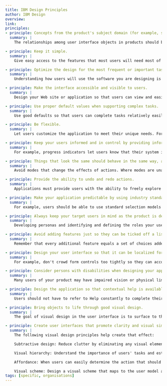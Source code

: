 ```yaml
---
title: IBM Design Principles
author: IBM Design
overview:
link:
principles:
- principle: Concepts from the product's subject domain (for example, systems management) should be central and apparent in the software design.
  summary: |
    The relationships among user interface objects in products should be accurate, so that users can rely on their previous experience in the domain when learning and using the software.

- principle: Keep it simple.
  summary: |
    Give easy access to the features that most users will need most of the time; features used less often or by only a subset of users are placed less prominently.

- principle: Optimize the design for the most frequent or important tasks.
  summary: |
    Understanding how users will use the software you are designing is critically important. Designers should use that understanding to anticipate the information, task flows, and features that users require at key points within the user experience.

- principle: Make the interface accessible and visible to users.
  summary: |
    Design your Web site or application so that users can view and easily access objects or information within the interface. Choices should be visible to users rather than hidden with cryptic key sequences. When objects and choices are immediately visible, users learn and complete work tasks efficiently.

- principle: Use proper default values when supporting complex tasks.
  summary: |
    Use good defaults so that users can complete tasks relatively easily and quickly rather overwhelming them with choices.

- principle: Be flexible.
  summary: |
    Let users customize the application to meet their unique needs. For example, specialized users could be given a way to make secondary choices more prominent in the product. Also, don't limit users by artificially restricting their choices to a "correct" sequence. Flexibility is also enhanced by letting users select options in various sequences and in letting them modify default values.

- principle: Keep your users informed and in control by providing informative and timely feedback tailored to the current situation.
  summary: |
    For example, progress indicators let users know that their system is healthy and is carrying out their request. At a minimum, alert users when they take actions that will result in the loss of data. (Ideally, such choices would be disabled or even eliminated when they are inappropriate in a particular situation.) All the information included in the feedback should be meaningful to the average user.

- principle: Things that look the same should behave in the same way, and an action should always produce the same result.
  summary: |
    Avoid modes that change the effects of actions. Where modes are unavoidable, make them clear to the user and easy to change.

- principle: Provide the ability to undo and redo actions.
  summary: |
    Applications must provide users with the ability to freely explore applications (which includes the ability to make mistakes) without fearing permanent damage.

- principle: Make your application predictable by using industry standard user interface conventions wherever possible.
  summary: |
    For example, users should be able to use standard selection models and keyboard equivalents like Ctrl+C and Shift+→ (to copy the currently selected object and extend the current selection one unit to the right, respectively) everywhere they work with data. Use a common set of design patterns and guidelines so that users don't have to relearn how to perform common tasks.

- principle: Always keep your target users in mind as the product is designed.
  summary: |
    Developing personas and identifying and defining the roles your users fulfill can help you understand how various roles will use your product. Designs based on typical workflows and the other software that users might use in conjunction with yours will delight users.

- principle: Avoid adding features just so they can be ticked off a list.
  summary: |
    Remember that every additional feature equals a set of choices added to what is likely already a wide array of choices. Too many choices can overwhelm users.

- principle: Design your user interface so that it can be localized for other geographies without redesigning the interface.
  summary: |
    For example, don't crowd form controls too tightly so they can accommodate longer German translations.

- principle: Consider persons with disabilities when designing your applications.
  summary: |
    Many users of your product may have impaired vision or physical limitations that affect their ability to use a mouse or a joystick.

- principle: Design the application so that contextual help is available to users when they need it.
  summary: |
    Users should not have to refer to Help constantly to complete their tasks.

- principle: Bring objects to life through good visual design.
  summary: |
    The goal of visual design in the user interface is to surface to the user in a cohesive manner all aspects of the design principles. Visual design should support the user model and communicate the function of that model without ambiguities. Visual design should not be the "icing on the cake" but rather an integral part of the design process. The final result should be an intuitive and familiar representation that is second nature to users.

- principle: Create user interfaces that promote clarity and visual simplicity.
  summary: |
    The following visual design principles help create that effect:

    Subtractive design: Reduce clutter by eliminating any visual element that doesn't contribute directly to visual communication.

    Visual hierarchy: Understand the importance of users' tasks and establish a visual hierarchy of these tasks. An important object can be given visual prominence. Relative position and contrast in color and size can be used to convey task importance.

    Affordance: When users can easily determine the action that should be taken with an object, that object displays good affordance. Objects with good affordance usually mimic actual objects.

    Visual scheme: Design a visual scheme that maps to the user model and lets the user customize the interface. Do not eliminate extra space in your image just to save space. Use white space to provide visual "breathing room."
tags: [specific, organisations]
---
```

